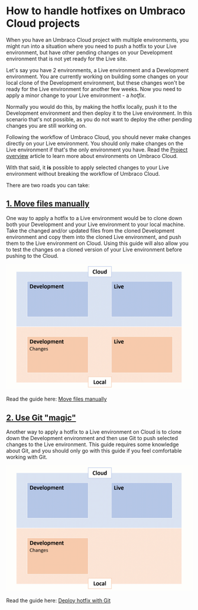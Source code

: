 # How to handle hotfixes on Umbraco Cloud projects

When you have an Umbraco Cloud project with multiple environments, you might run into a situation where you need to push a hotfix to your Live environment, but have other pending changes on your Development environment that is not yet ready for the Live site.

Let's say you have 2 environments, a Live environment and a Development environment. You are currently working on building some changes on your local clone of the Development environment, but these changes won't be ready for the Live environment for another few weeks. Now you need to apply a minor change to your Live environment - a *hotfix*.

Normally you would do this, by making the hotfix locally, push it to the Development environment and then deploy it to the Live environment. In this scenario that's not possible, as you do not want to deploy the other pending changes you are still working on.

Following the workflow of Umbraco Cloud, you should never make changes directly on your Live environment. You should only make changes on the Live environment if that's the only environment you have. Read the [Project overview](../../Getting-Started/Project-overview/) article to learn more about environments on Umbraco Cloud.

With that said, it **is** possible to apply selected changes to your Live environment without breaking the workflow of Umbraco Cloud. 

There are two roads you can take:

## [1. Move files manually](Move-files-manually/)

One way to apply a hotfix to a Live environment would be to clone down both your Development and your Live environment to your local machine. Take the changed and/or updated files from the cloned Development environment and copy them into the cloned Live environment, and push them to the Live environment on Cloud. Using this guide will also allow you to test the changes on a cloned version of your Live environment before pushing to the Cloud.

![Manual move](images/hotfix-manual-move.gif)

Read the guide here: [Move files manually](Move-files-manually/)

## [2. Use Git "magic"](Using-Git/)

Another way to apply a hotfix to a Live environment on Cloud is to clone down the Development environment and then use Git to push selected changes to the Live environment. This guide requires some knowledge about Git, and you should only go with this guide if you feel comfortable working with Git.

![Use Git](images/hotfix-using-git.gif)

Read the guide here: [Deploy hotfix with Git](Using-Git/)


